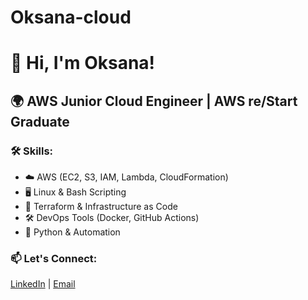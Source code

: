 # Oksana-cloud
# 👋 Hi, I'm Oksana! 
## 🌍 AWS Junior Cloud Engineer | AWS re/Start Graduate  

### 🛠 Skills:
- ☁️ AWS (EC2, S3, IAM, Lambda, CloudFormation)
- 🖥 Linux & Bash Scripting
- 📜 Terraform & Infrastructure as Code
- 🛠 DevOps Tools (Docker, GitHub Actions)
- 📝 Python & Automation  



### 📫 Let's Connect:
[LinkedIn](https://linkedin.com/in/oksana-cloud) | [Email](pmoksana.f@gmail.com)

